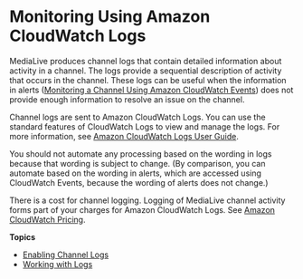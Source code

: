 # Monitoring Using Amazon CloudWatch Logs<a name="monitoring-with-logs"></a>

MediaLive produces channel logs that contain detailed information about activity in a channel\. The logs provide a sequential description of activity that occurs in the channel\. These logs can be useful when the information in alerts \([Monitoring a Channel Using Amazon CloudWatch Events](monitoring-via-cloudwatch.md)\) does not provide enough information to resolve an issue on the channel\. 

Channel logs are sent to Amazon CloudWatch Logs\. You can use the standard features of CloudWatch Logs to view and manage the logs\. For more information, see [Amazon CloudWatch Logs User Guide](https://docs.aws.amazon.com//AmazonCloudWatch/latest/logs/WhatIsCloudWatchLogs.html)\.

You should not automate any processing based on the wording in logs because that wording is subject to change\. \(By comparison, you can automate based on the wording in alerts, which are accessed using CloudWatch Events, because the wording of alerts does not change\.\) 

There is a cost for channel logging\. Logging of MediaLive channel activity forms part of your charges for Amazon CloudWatch Logs\. See [Amazon CloudWatch Pricing](https://aws.amazon.com/cloudwatch/pricing/)\. 

**Topics**
+ [Enabling Channel Logs](enabling-disabling-logs.md)
+ [Working with Logs](working-with-logs.md)